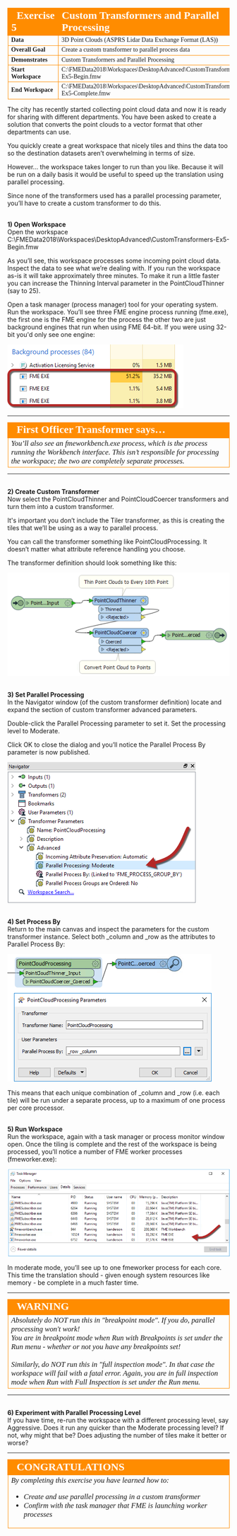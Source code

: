 <!--Exercise Section-->


<table style="border-spacing: 0px;border-collapse: collapse;font-family:serif">
<tr>
<td style="vertical-align:middle;background-color:darkorange;border: 2px solid darkorange">
<i class="fa fa-cogs fa-lg fa-pull-left fa-fw" style="color:white;padding-right: 12px;vertical-align:text-top"></i>
<span style="color:white;font-size:x-large;font-weight: bold">Exercise 5</span>
</td>
<td style="border: 2px solid darkorange;background-color:darkorange;color:white">
<span style="color:white;font-size:x-large;font-weight: bold">Custom Transformers and Parallel Processing</span>
</td>
</tr>

<tr>
<td style="border: 1px solid darkorange; font-weight: bold">Data</td>
<td style="border: 1px solid darkorange">3D Point Clouds (ASPRS Lidar Data Exchange Format (LAS))</td>
</tr>

<tr>
<td style="border: 1px solid darkorange; font-weight: bold">Overall Goal</td>
<td style="border: 1px solid darkorange">Create a custom transformer to parallel process data</td>
</tr>

<tr>
<td style="border: 1px solid darkorange; font-weight: bold">Demonstrates</td>
<td style="border: 1px solid darkorange">Custom Transformers and Parallel Processing</td>
</tr>

<tr>
<td style="border: 1px solid darkorange; font-weight: bold">Start Workspace</td>
<td style="border: 1px solid darkorange">C:\FMEData2018\Workspaces\DesktopAdvanced\CustomTransformers-Ex5-Begin.fmw</td>
</tr>

<tr>
<td style="border: 1px solid darkorange; font-weight: bold">End Workspace</td>
<td style="border: 1px solid darkorange">C:\FMEData2018\Workspaces\DesktopAdvanced\CustomTransformers-Ex5-Complete.fmw</td>
</tr>

</table>

The city has recently started collecting point cloud data and now it is ready for sharing with different departments. You have been asked to create a solution that converts the point clouds to a vector format that other departments can use. 

You quickly create a great workspace that nicely tiles and thins the data too so the destination datasets aren’t overwhelming in terms of size.

However... the workspace takes longer to run than you like. Because it will be run on a daily basis it would be useful to speed up the translation using parallel processing.

Since none of the transformers used has a parallel processing parameter, you’ll have to create a custom transformer to do this.


<br>**1) Open Workspace**
<br>Open the workspace C:\FMEData2018\Workspaces\DesktopAdvanced\CustomTransformers-Ex5-Begin.fmw

As you’ll see, this workspace processes some incoming point cloud data. Inspect the data to see what we’re dealing with. If you run the workspace as-is it will take approximately three minutes. To make it run a little faster you can increase the Thinning Interval parameter in the PointCloudThinner (say to 25).

Open a task manager (process manager) tool for your operating system. Run the workspace. You’ll see three FME engine process running (fme.exe), the first one is the FME engine for the process the other two are just background engines that run when using FME 64-bit. If you were using 32-bit you'd only see one engine:

![](./Images/Img5.236.Ex5.FMEProcessTaskManager.png)

---

<table style="border-spacing: 0px">
<tr>
<td style="vertical-align:middle;background-color:darkorange;border: 2px solid darkorange">
<i class="fa fa-quote-left fa-lg fa-pull-left fa-fw" style="color:white;padding-right: 12px;vertical-align:text-top"></i>
<span style="color:white;font-size:x-large;font-weight: bold;font-family:serif">First Officer Transformer says…</span>
</td>
</tr>

<tr>
<td style="border: 1px solid darkorange">
<span style="font-family:serif; font-style:italic; font-size:larger">
You’ll also see an fmeworkbench.exe process, which is the process running the Workbench interface. This isn’t responsible for processing the workspace; the two are completely separate processes.
</span>
</td>
</tr>
</table>

---

<br>**2) Create Custom Transformer**
<br>Now select the PointCloudThinner and PointCloudCoercer transformers and turn them into a custom transformer. 

It's important you don’t include the Tiler transformer, as this is creating the tiles that we’ll be using as a way to parallel process.

You can call the transformer something like PointCloudProcessing. It doesn’t matter what attribute reference handling you choose.

The transformer definition should look something like this:

![](./Images/Img5.237.Ex5.InitialCT.png)


<br>**3) Set Parallel Processing**
<br>In the Navigator window (of the custom transformer definition) locate and expand the section of custom transformer advanced parameters.

Double-click the Parallel Processing parameter to set it. Set the processing level to Moderate.

Click OK to close the dialog and you’ll notice the Parallel Process By parameter is now published.

![](./Images/Img5.238.Ex5.CTSetParallelProcessing.png)


<br>**4) Set Process By**
<br>Return to the main canvas and inspect the parameters for the custom transformer instance. Select both _column and _row as the attributes to Parallel Process By:

![](./Images/Img5.239.Ex5.CTParallelProcessingGroupBy.png)

This means that each unique combination of _column and _row (i.e. each tile) will be run under a separate process, up to a maximum of one process per core processor.


<br>**5) Run Workspace**
<br>Run the workspace, again with a task manager or process monitor window open. Once the tiling is complete and the rest of the workspace is being processed, you’ll notice a number of FME worker processes (fmeworker.exe):

![](./Images/Img5.240.Ex5.CTParallelProcessingWorkers.png)

In moderate mode, you’ll see up to one fmeworker process for each core. This time the translation should - given enough system resources like memory - be complete in a much faster time.

---

<!--Warning Section-->

<table style="border-spacing: 0px">
<tr>
<td style="vertical-align:middle;background-color:darkorange;border: 2px solid darkorange">
<i class="fa fa-exclamation-triangle fa-lg fa-pull-left fa-fw" style="color:white;padding-right: 12px;vertical-align:text-top"></i>
<span style="color:white;font-size:x-large;font-weight: bold;font-family:serif">WARNING</span>
</td>
</tr>

<tr>
<td style="border: 1px solid darkorange">
<span style="font-family:serif; font-style:italic; font-size:larger">
Absolutely do NOT run this in "breakpoint mode". If you do, parallel processing won't work!
<br>You are in breakpoint mode when Run with Breakpoints is set under the Run menu - whether or not you have any breakpoints set!
<br><br>Similarly, do NOT run this in "full inspection mode". In that case the workspace will fail with a fatal error. Again, you are in full inspection mode when Run with Full Inspection is set under the Run menu.
</span>
</td>
</tr>
</table>

---

<br>**6) Experiment with Parallel Processing Level**
<br>If you have time, re-run the workspace with a different processing level, say Aggressive. Does it run any quicker than the Moderate processing level? If not, why might that be? Does adjusting the number of tiles make it better or worse?

---

<!--Exercise Congratulations Section--> 

<table style="border-spacing: 0px">
<tr>
<td style="vertical-align:middle;background-color:darkorange;border: 2px solid darkorange">
<i class="fa fa-thumbs-o-up fa-lg fa-pull-left fa-fw" style="color:white;padding-right: 12px;vertical-align:text-top"></i>
<span style="color:white;font-size:x-large;font-weight: bold;font-family:serif">CONGRATULATIONS</span>
</td>
</tr>

<tr>
<td style="border: 1px solid darkorange">
<span style="font-family:serif; font-style:italic; font-size:larger">
By completing this exercise you have learned how to:
<ul><li>Create and use parallel processing in a custom transformer</li>
<li>Confirm with the task manager that FME is launching worker processes</li></ul>
</span>
</td>
</tr>
</table>